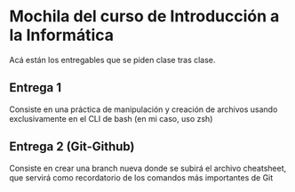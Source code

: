 # Mochila del curso de Introducción a la Informática

Acá están los entregables que se piden clase tras clase.

## Entrega 1

Consiste en una práctica de manipulación y creación de archivos usando exclusivamente en el CLI de bash (en mi caso, uso zsh)

## Entrega 2 (Git-Github)

Consiste en crear una branch nueva donde se subirá el archivo cheatsheet, que servirá como recordatorio de los comandos más importantes de Git
